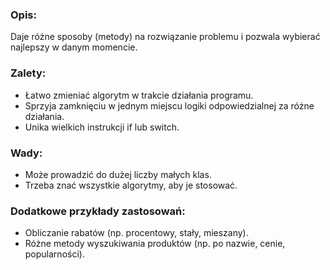 ### Opis:
Daje różne sposoby (metody) na rozwiązanie problemu i pozwala wybierać najlepszy w danym momencie.

### Zalety:
- Łatwo zmieniać algorytm w trakcie działania programu.
- Sprzyja zamknięciu w jednym miejscu logiki odpowiedzialnej za różne działania.
- Unika wielkich instrukcji if lub switch.

### Wady:
- Może prowadzić do dużej liczby małych klas.
- Trzeba znać wszystkie algorytmy, aby je stosować.

### Dodatkowe przykłady zastosowań:
- Obliczanie rabatów (np. procentowy, stały, mieszany).
- Różne metody wyszukiwania produktów (np. po nazwie, cenie, popularności).